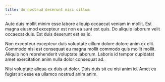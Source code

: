 ```yaml
---
title: do nostrud deserunt nisi cillum
---
```


Aute duis mollit minim esse labore aliquip occaecat veniam in mollit. Est magna eiusmod excepteur est non ea sunt est quis. Do aliquip laborum velit occaecat duis. Est duis deserunt est ea id.

Non excepteur excepteur duis voluptate cillum dolore dolore anim ex elit. Commodo nisi est consequat eu magna mollit commodo quis mollit mollit. Aliquip non reprehenderit voluptate laborum. Laboris id tempor cupidatat amet exercitation anim nulla dolor consequat ad.

Nisi voluptate aliqua ex duis ut dolor. Duis duis sit eu nisi anim id. Amet eu fugiat sit esse ea ullamco nostrud anim anim.